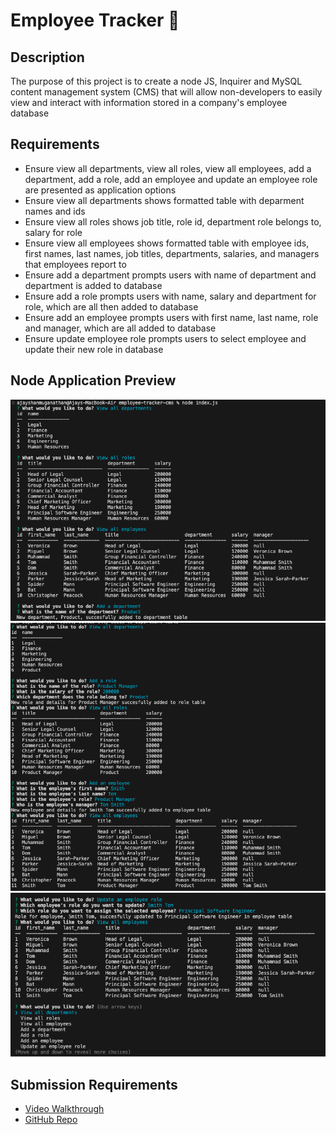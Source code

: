 # Employee Tracker 👔

## Description
The purpose of this project is to create a node JS, Inquirer and MySQL content management system (CMS) that will allow non-developers to easily view and interact with information stored in a company's employee database

## Requirements
- Ensure view all departments, view all roles, view all employees, add a department, add a role, add an employee and update an employee role are presented as application options
- Ensure view all departments shows formatted table with deparment names and ids
- Ensure view all roles shows job title, role id, department role belongs to, salary for role
- Ensure view all employees shows formatted table with employee ids, first names, last names, job titles, departments, salaries, and managers that employees report to
- Ensure add a department prompts users with name of department and department is added to database
- Ensure add a role prompts users with name, salary and department for role, which are all then added to database
- Ensure add an employee prompts users with first name, last name, role and manager, which are all added to database
- Ensure update employee role prompts users to select employee and update their new role in database

## Node Application Preview
![Application Screenshot 1](images/employee-cms-application-1.png)
![Application Screenshot 2](images/employee-cms-application-2.png)
![Application Screenshot 2](images/employee-cms-application-3.png)

## Submission Requirements
- [Video Walkthrough](https://drive.google.com/file/d/1og7njfIBbKPSHY8S5KvHMWx018hHlWZN/view)
- [GitHub Repo](https://github.com/ajayshans/employee-tracker-cms)